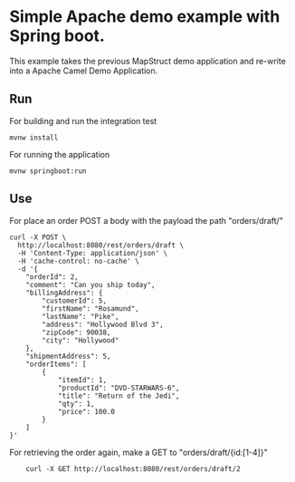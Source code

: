 # Simple Apache demo example with Spring boot.

This example takes the previous MapStruct demo application and re-write into
a Apache Camel Demo Application. 

## Run

For building and run the integration test

    mvnw install

For running the application

    mvnw springboot:run

## Use

For place an order POST a body with the payload the path "orders/draft/" 

    curl -X POST \
      http://localhost:8080/rest/orders/draft \
      -H 'Content-Type: application/json' \
      -H 'cache-control: no-cache' \
      -d '{
        "orderId": 2,
        "comment": "Can you ship today",
        "billingAddress": {
            "customerId": 5,
            "firstName": "Rosamund",
            "lastName": "Pike",
            "address": "Hollywood Blvd 3",
            "zipCode": 90038,
            "city": "Hollywood"
        },
        "shipmentAddress": 5,
        "orderItems": [
            {
                "itemId": 1,
                "productId": "DVD-STARWARS-6",
                "title": "Return of the Jedi",
                "qty": 1,
                "price": 100.0
            }
        ]
    }'
    
For retrieving the order again, make a GET to "orders/draft/{id:[1-4]}"   
        
        curl -X GET http://localhost:8080/rest/orders/draft/2